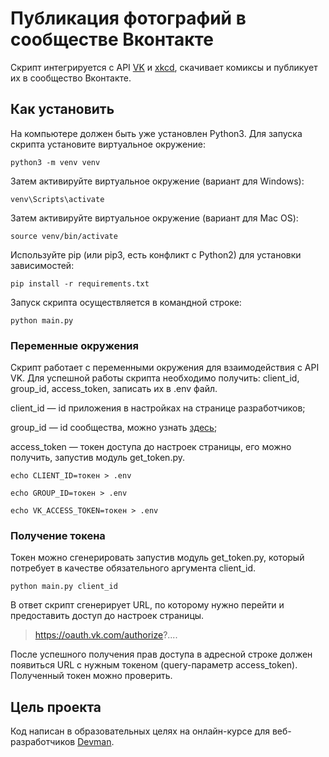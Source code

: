 # Публикация фотографий в сообществе Вконтакте 
Скрипт интегрируется с API [VK](https://vk.com/dev/manuals) и [xkcd](https://xkcd.com/json.html), скачивает комиксы и публикует их в сообщество Вконтакте. 

## Как установить  
На компьютере должен быть уже установлен Python3. Для запуска скрипта установите виртуальное окружение: 

``` 
python3 -m venv venv 
```

Затем активируйте виртуальное окружение (вариант для Windows):

``` 
venv\Scripts\activate 
```

Затем активируйте виртуальное окружение (вариант для Mac OS):

``` 
source venv/bin/activate
```

Используйте pip (или pip3, есть конфликт с Python2) для установки зависимостей: 

```
pip install -r requirements.txt
``` 
Запуск скрипта осуществляется в командной строке: 

```
python main.py
```

### Переменные окружения

Скрипт работает с переменными окружения для взаимодействия с API VK. Для успешной работы скрипта необходимо получить: client_id, group_id, access_token, записать их в .env файл. 

client_id — id приложения в настройках на странице разработчиков;

group_id — id сообщества, можно узнать [здесь](https://regvk.com/id/);

access_token — токен доступа до настроек страницы, его можно получить, запустив модуль get_token.py.

```
echo CLIENT_ID=токен > .env
``` 

```
echo GROUP_ID=токен > .env
``` 

```
echo VK_ACCESS_TOKEN=токен > .env
``` 
### Получение токена
Токен можно сгенерировать запустив модуль get_token.py, который потребует в качестве обязательного аргумента client_id.

```
python main.py client_id
```

В ответ скрипт сгенерирует URL, по которому нужно перейти и предоставить доступ до настроек страницы. 


> https://oauth.vk.com/authorize?....


После успешного получения прав доступа в адресной строке должен появиться URL с нужным токеном (query-параметр access_token). Полученный токен можно проверить.  

## Цель проекта
Код написан в образовательных целях на онлайн-курсе для веб-разработчиков [Devman](https://dvmn.org/modules/). 
